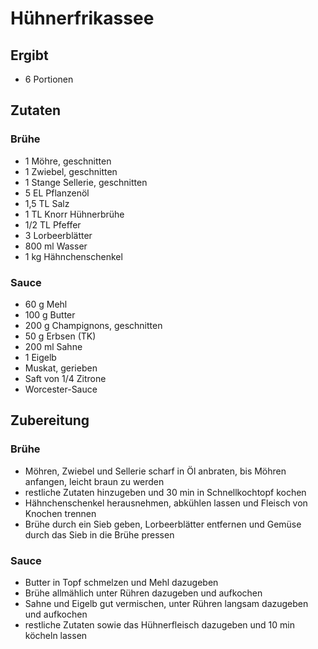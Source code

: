 # Hühnerfrikassee

## Ergibt
- 6 Portionen

## Zutaten
### Brühe
- 1 Möhre, geschnitten
- 1 Zwiebel, geschnitten
- 1 Stange Sellerie, geschnitten
- 5 EL Pflanzenöl
- 1,5 TL Salz
- 1 TL Knorr Hühnerbrühe
- 1/2 TL Pfeffer
- 3 Lorbeerblätter
- 800 ml Wasser
- 1 kg Hähnchenschenkel


### Sauce
- 60 g Mehl
- 100 g Butter
- 200 g Champignons, geschnitten
- 50 g Erbsen (TK)
- 200 ml Sahne
- 1 Eigelb
- Muskat, gerieben
- Saft von 1/4 Zitrone
- Worcester-Sauce
 
## Zubereitung
### Brühe
- Möhren, Zwiebel und Sellerie scharf in Öl anbraten, bis Möhren anfangen, leicht braun zu werden
- restliche Zutaten hinzugeben und 30 min in Schnellkochtopf kochen
- Hähnchenschenkel herausnehmen, abkühlen lassen und Fleisch von Knochen trennen
- Brühe durch ein Sieb geben, Lorbeerblätter entfernen  und Gemüse durch das Sieb in die Brühe pressen

### Sauce
- Butter in Topf schmelzen und Mehl dazugeben
- Brühe allmählich unter Rühren dazugeben und aufkochen
- Sahne und Eigelb gut vermischen, unter Rühren langsam dazugeben und aufkochen
- restliche Zutaten sowie das Hühnerfleisch dazugeben und 10 min köcheln lassen
